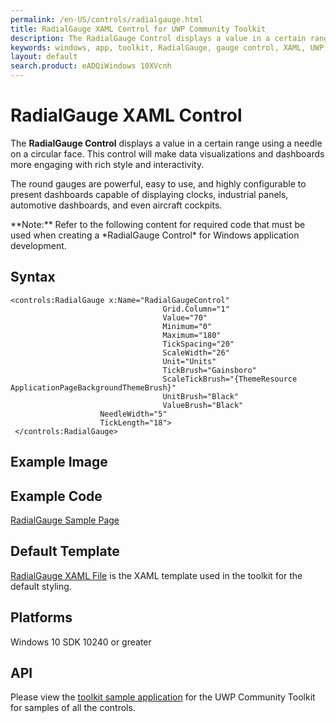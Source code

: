 ```yaml
---
permalink: /en-US/controls/radialgauge.html
title: RadialGauge XAML Control for UWP Community Toolkit
description: The RadialGauge Control displays a value in a certain range using a needle on a circular face
keywords: windows, app, toolkit, RadialGauge, gauge control, XAML, UWP, Radial, circular
layout: default
search.product: eADQiWindows 10XVcnh
---
```


# RadialGauge XAML Control
The **RadialGauge Control** displays a value in a certain range using a needle on a circular face. This control will make data visualizations and dashboards more engaging with rich style and interactivity. 
<p>The round gauges are powerful, easy to use, and highly configurable to present dashboards capable of displaying clocks, industrial panels, automotive dashboards, and even aircraft cockpits.<P>

<p> **Note:** Refer to the following content for required code that must be used when creating a *RadialGauge Control* for Windows application development.<p> 


## Syntax
```xaml
<controls:RadialGauge x:Name="RadialGaugeControl"
                                  Grid.Column="1"
                                  Value="70"
                                  Minimum="0"
                                  Maximum="180"
                                  TickSpacing="20"
                                  ScaleWidth="26"
                                  Unit="Units"
                                  TickBrush="Gainsboro"
                                  ScaleTickBrush="{ThemeResource ApplicationPageBackgroundThemeBrush}"
                                  UnitBrush="Black"
                                  ValueBrush="Black" 
				  	NeedleWidth="5" 
				  	TickLength="18">
 </controls:RadialGauge>
```
## Example Image

## Example Code
[RadialGauge Sample Page](https://github.com/Microsoft/UWPCommunityToolkit/tree/master/Microsoft.Windows.Toolkit.SampleApp/SamplePages/RadialGauge)

## Default Template 
[RadialGauge XAML File](https://github.com/Microsoft/UWPCommunityToolkit/blob/master/Microsoft.Windows.Toolkit.UI.Controls/RadialGauge/RadialGauge.xaml) is the XAML template used in the toolkit for the default styling.

## Platforms 
Windows 10 SDK 10240 or greater

## API
Please view the [toolkit sample application](https://github.com/Microsoft/UWPCommunityToolkit/tree/master/Microsoft.Windows.Toolkit.SampleApp) for the UWP Community Toolkit for samples of all the controls.

         
